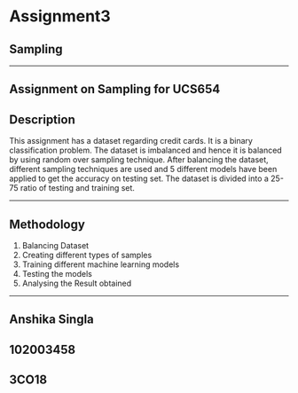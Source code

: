 # Assignment3
## Sampling
------------------
Assignment on Sampling for UCS654
----------------------------------------
## Description

This assignment has a dataset regarding credit cards. It is a binary classification problem. The dataset is imbalanced and hence it is balanced by using random over sampling technique. After balancing the dataset, different sampling techniques are used and 5 different models have been applied to get the accuracy on testing set. The dataset is divided into a 25-75 ratio of testing and training set.

-------------------------------------------------------------------------------------
## Methodology
1. Balancing Dataset <br>
2. Creating different types of samples <br>
3. Training different machine learning models <br>
4. Testing the models <br>
5. Analysing the Result obtained <br>

------------------------------------------------------
## Anshika Singla
## 102003458
## 3CO18
